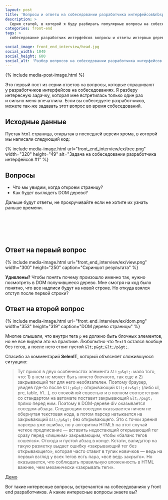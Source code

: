 ```yaml
---
layout: post
title: 'Вопросы и ответы на собеседовании разработчика интерфейсов&nbsp;#1'
description: >
  Серия статей, в которой я буду разбирать популярные вопросы на собеседовании разработчиков интерфейсов и front end разработчиков, связанные с JavaScript и версткой.
categories: front-end
tags: >
  собеседование разработчик интерфейсов вопросы и ответы интервью дерево DOM

social_image: front_end_interview/head.jpg
social_width: 1040
social_height: 600
social_alt: 'Разбор вопросов на собеседовании разработчика интерфейсов #1'
---
```


{% include media-post-image.html %}

Это первый пост из серии ответов на вопросы, которые спрашивают у разработчиков интерфейсов на собеседованиях. Я разберу интересную задачку, которая мне встретилась только один раз и сильно меня впечатлила. Если вы собеседуете разработчиков, можете так-же задавать этот вопрос во время собеседований.

<!-- more -->

## Исходные данные

Пустая `html` страница, открытая в последней версии хрома, в которой мы написали следующий код:

{%
	include media-image.html
	url="front_end_interview/ex/tree.png"
	width="320"
	height="49"
	alt="Задача на собеседовании разработчика интерфейсов #1"
%}

## Вопросы

* Что мы увидим, когда откроем страницу?
* Как будет выглядеть DOM дерево?

Дальше будут ответы, не прокручивайте если не хотите их узнать раньше времени.
<br><br><br>
<br><br><br>

## Ответ на первый вопрос
{%
	include media-image.html
	url="front_end_interview/ex/view.png"
	width="300"
	height="250"
	caption="Скриншот результата"
%}

**Удивлены?**
Чтобы понять почему произошло именно так, нужно посмотреть в DOM получившееся дерево. Мне смотря на код было понятно, что все надписи будут на новой строке. Но откуда взялся отступ после первой строки?

## Ответ на второй вопрос

{%
	include media-image.html
	url="front_end_interview/ex/dom.png"
	width="353"
	height="319"
	caption="DOM дерево страницы"
%}

Многие слышали, что внутри тега `p` не должно быть блочных элементов, но не все видели это на практике. Любопытно что `Text3` остался вообще без тегов, а после него стоит пустой `&lt;p&gt;&lt;/p&gt;`.

Спасибо за комментарий **SelenIT**, который объясняет сложившуюся ситуацию:

> Тут прикол в двух особенностях элемента `&lt;p&gt;`: мало того, что: 1) в нем не может быть ничего блочного, так еще и 2) закрывающий тег для него необязателен. Поэтому браузер, увидев где-то после `&lt;p&gt;` открывающий `&lt;div&gt;` (либо ul, pre, table, h1...), со спокойной совестью и в полном соответствии со стандартом на автомате поставит закрывающий `&lt;/p&gt;` прямо перед ним. Поэтому в DOM-дереве div оказывается соседом абзаца. Следующим соседом оказывается ничем не обернутая текстовая нода, а потом парсер натыкается на закрывающий `&lt;/p&gt;` без открывающего. Это с точки зрения парсера уже ошибка, но у алгоритма HTML5 на этот случай четкое предписание — вставить недостающий открывающий тег сразу перед «лишним» закрывающим, чтобы «баланс тегов сошелся». Отсюда и пустой абзац в конце.
Кстати, валидатор на такую разметку выдает ошибку «закрывающий тег без открывающего», которая часто ставит в тупик новичков — ведь на первый взгляд у всех тегов есть пара, «всё ведь закрыто». Но оказывается, что соблюдать правильную вложенность в HTML важнее, чем механически «закрывать теги».

[Демо](/demo/interview/tree/)

Вот такие интересные вопросы, встречаются на собеседованиях у front end разработчиков. А какие интересные вопросы знаете вы?
